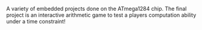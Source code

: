 A variety of embedded projects done on the ATmega1284 chip. The final project is an interactive arithmetic game to test a players computation ability under a time constraint!
